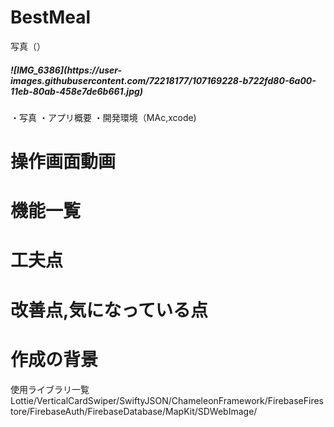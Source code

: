 <h1>BestMeal</h1>

写真（）
<h5>![IMG_6386](https://user-images.githubusercontent.com/72218177/107169228-b722fd80-6a00-11eb-80ab-458e7de6b661.jpg)</h5>

・写真
・アプリ概要
・開発環境（MAc,xcode)

<h1>操作画面動画</h1>

<h1>機能一覧</h1>

<h1>工夫点</h1>

<h1>改善点,気になっている点</h1>

<h1>作成の背景</h1>






使用ライブラリ一覧
Lottie/VerticalCardSwiper/SwiftyJSON/ChameleonFramework/FirebaseFirestore/FirebaseAuth/FirebaseDatabase/MapKit/SDWebImage/
